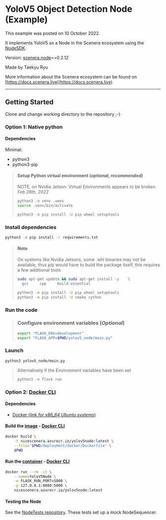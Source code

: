 # YoloV5 Object Detection Node (Example)

This example was posted on 10 October 2022.

It implements YoloV5 as a Node in the Scenera ecosystem using the [NodeSDK](https://github.com/Scenerainc/SceneraNodeSDK).

Version: [scenera.node](https://pypi.org/project/scenera.node/)==0.2.12

Made by Taekyu Ryu

More information about the Scenera ecosystem can be found on [https://docs.scenera.live](https://docs.scenera.live)

---

## Getting Started

Clone and change working directory to the repository ;-)

### Option 1: Native python

#### Dependencies

Minimal:

- python3  
- python3-pip

> #### Setup Python virtual environment (*optional, recommended*)
>
> NOTE, on Nvidia Jetson: Virtual Environments appears to be broken *Feb 28th, 2022*
>
> ```bash
> python3 -m venv .venv
> source .venv/bin/activate
>
> python3 -m pip install -U pip wheel setuptools
> ```

### Install dependencies

```bash
python3 -m pip install -r requirements.txt
```

> #### Note
>
> On systems like Nvidia Jetsons, some .whl binaries may not be available, thus pip would have to build the package itself, this requires a few additional tools
>
> ```bash
> sudo apt-get update && sudo apt-get install -y    \
>   gcc     cpp     build-essential
> ```
>
> ```bash
> python3 -m pip install -U pip wheel setuptools
> python3 -m pip install -U cmake cython
> ```

### Run the code

> ### Configure environment variables (*Optional*)
>
> ```bash
> export "FLASK_ENV=development"
> export "FLASK_APP=$PWD/yolov5_node/main.py"
> ```

### Launch

```bash
python3 yolov5_node/main.py
```

> Alternatively if the Environment variables have been set
>
> ```bash
> python3 -m flask run
> ```

### Option 2: [Docker CLI](https://docs.docker.com/engine/reference/run/)

#### Dependencies

- [Docker (*link for x86_64 Ubuntu systems*)](https://docs.docker.com/engine/install/ubuntu/#install-using-the-convenience-script)

#### Build the [image](https://docs.docker.com/engine/reference/commandline/images/#extended-description) - [Docker CLI](https://docs.docker.com/engine/reference/run/)

```bash
docker build \
    -t nicescenera.azurecr.io/yolov5node:latest \
    --file="$PWD/deployment/docker/Dockerfile" \
    $PWD
```

#### Run the [container](https://www.docker.com/resources/what-container) - [Docker CLI](https://docs.docker.com/engine/reference/run/)

```bash
docker run --rm -it \
    --name=YoloV5Node \
    -e FLASK_RUN_PORT=5000 \
    -p 127.0.0.1:8080:5000 \
    nicescenera.azurecr.io/yolov5node:latest
```

#### Testing the Node

See the [NodeTests repository](https://github.com/Scenerainc/NodeTests). These tests set up a mock NodeSequencer.
